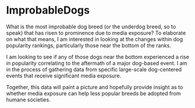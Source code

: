 # ImprobableDogs
What is the most improbable dog breed (or the underdog breed, so to speak) that has risen to prominence due to media exposure? To elaborate on what that means, I am interested in looking at the changes within dog popularity rankings, particularly those near the bottom of the ranks. 

I am looking to see if any of those dogs near the bottom experienced a rise in popularity correlating to the aftermath of a major dog-based event. I am in the process of gathering data from specific large-scale dog-centered events that receive significant media exposure.

Together, this data will paint a picture and hopefully provide insight as to whether media exposure can help less popular breeds be adopted from humane societies.
